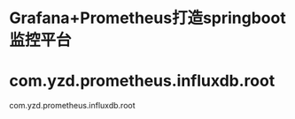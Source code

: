 # Grafana+Prometheus打造springboot监控平台
# com.yzd.prometheus.influxdb.root
com.yzd.prometheus.influxdb.root
